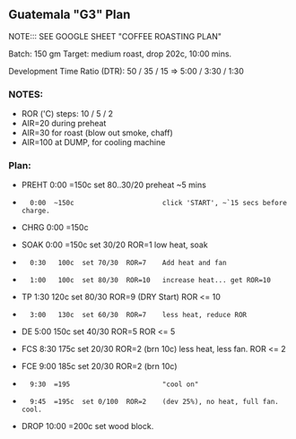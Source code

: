 
## Guatemala "G3"  Plan

NOTE:::  SEE GOOGLE SHEET "COFFEE ROASTING PLAN"



Batch:  150 gm
Target: medium roast, drop 202c, 10:00 mins.

Development Time Ratio (DTR):  50 / 35 / 15 => 5:00 / 3:30 / 1:30


### NOTES:
 - ROR ('C) steps: 10 / 5 / 2
 - AIR=20 during preheat
 - AIR=30 for roast (blow out smoke, chaff)
 - AIR=100 at DUMP, for cooling machine

### Plan:

 - PREHT 0:00  =150c  set 80..30/20       preheat ~5 mins

 -       0:00  ~150c                      click 'START', ~`15 secs before charge.

 - CHRG  0:00  =150c

 - SOAK  0:00  =150c  set 30/20  ROR=1    low heat, soak

 -       0:30   100c  set 70/30  ROR=7    Add heat and fan

 -       1:00   100c  set 80/30  ROR=10   increase heat... get ROR=10

 - TP    1:30   120c  set 80/30  ROR=9    (DRY Start) ROR <= 10

 -       3:00   130c  set 60/30  ROR=7    less heat, reduce ROR

 - DE    5:00   150c  set 40/30  ROR=5    ROR <= 5

 - FCS   8:30   175c  set 20/30  ROR=2    (brn 10c) less heat, less fan.  ROR <= 2

 - FCE   9:00   185c  set 20/30  ROR=2    (brn 10c)

 -       9:30  =195                       "cool on"
 -       9:45  =195c  set 0/100  ROR=2    (dev 25%), no heat, full fan. cool.

 - DROP 10:00  =200c                      set wood block.



